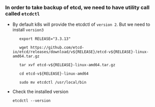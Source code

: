 ### In order to take backup of etcd, we need to have utility call called `etcdctl`
- By default k8s will provide the etcdctl of `version 2`. But we need to install `version3`
  ```
     export RELEASE="3.3.13"
  ```

  ```
     wget https://github.com/etcd-io/etcd/releases/download/v${RELEASE}/etcd-v${RELEASE}-linux-amd64.tar.gz
  ```

  ```
     tar xvf etcd-v${RELEASE}-linux-amd64.tar.gz
  ```
  ```
     cd etcd-v${RELEASE}-linux-amd64
  ```
  ```
     sudo mv etcdctl /usr/local/bin
  ```

- Check the installed version
  ```
  etcdctl --version
  ```
  
